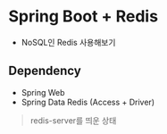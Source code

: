 # Spring Boot + Redis

- NoSQL인 Redis 사용해보기

## Dependency

- Spring Web
- Spring Data Redis (Access + Driver)

> redis-server를 띄운 상태


